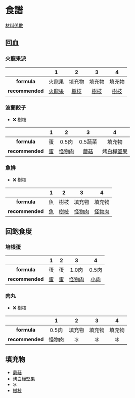 # 食譜
[材料係數](https://wiki2.gamer.com.tw/wiki.php?n=59027:%E7%83%B9%E7%85%AE%E9%8D%8B%E9%A3%9F%E8%AD%9C%28Crock%20Pot%20Recipes%29#%E6%96%99%E7%90%86%E4%BF%82%E6%95%B8%E8%AA%AA%E6%98%8E)

## 回血

### 火龍果派
&nbsp;|1|2|3|4
:-:|:-:|:-:|:-:|:-:
**formula**|火龍果|填充物|填充物|填充物
**recommended**|[火龍果][來源]|[樹枝][來源]|[樹枝][來源]|[樹枝][來源]

### 波蘭餃子
*   :x: 樹枝

&nbsp;|1|2|3|4
:-:|:-:|:-:|:-:|:-:
**formula**|蛋|0.5肉|0.5蔬菜|填充物
**recommended**|[蛋][來源]|[怪物肉][來源]|[蘑菇]|烤[白樺堅果][來源]

### 魚排
*   :x: 樹枝

&nbsp;|1|2|3|4
:-:|:-:|:-:|:-:|:-:
**formula**|魚|樹枝|填充物|填充物
**recommended**|[魚][來源]|[樹枝][來源]|[怪物肉][來源]|[怪物肉][來源]

## 回飽食度

###  培根蛋
&nbsp;|1|2|3|4
:-:|:-:|:-:|:-:|:-:
**formula**|蛋|蛋|1.0肉|0.5肉
**recommended**|[蛋][來源]|[蛋][來源]|[怪物肉][來源]|[小肉][來源]

###  肉丸
*   :x: 樹枝

&nbsp;|1|2|3|4
:-:|:-:|:-:|:-:|:-:
**formula**|0.5肉|填充物|填充物|填充物
**recommended**|[怪物肉][來源]|`冰`|`冰`|`冰`

## 填充物
*   [蘑菇]
*   烤[白樺堅果][來源]
*   `冰`
*   [樹枝][來源]

[蘑菇]: ../植物/蘑菇.md
[來源]: ../readme.md/#資源農場